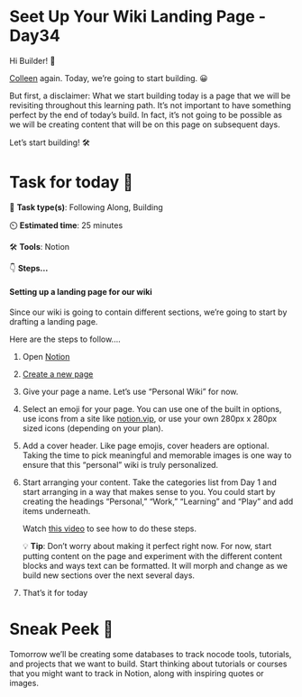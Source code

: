 # Seet Up Your Wiki Landing Page  - Day34


Hi Builder! 👋

[Colleen](https://twitter.com/colleenmbrady) again. Today, we’re going to start building. 😀

But first, a disclaimer: What we start building today is a page that we will be revisiting throughout this learning path. It’s not important to have something perfect by the end of today’s build. In fact, it’s not going to be possible as we will be creating content that will be on this page on subsequent days.

Let’s start building! 🛠️

# Task for today 🚀
📝 **Task type(s)**: Following Along, Building

⏲️ **Estimated time**: 25 minutes

🛠️ **Tools**: Notion

👇 **Steps...**

#### Setting up a landing page for our wiki

Since our wiki is going to contain different sections, we’re going to start by drafting a landing page.

Here are the steps to follow....

1. Open [Notion](https://www.notion.so/)

2. [Create a new page](https://www.notion.so/help/create-your-first-page)

3. Give your page a name. Let’s use “Personal Wiki” for now.

4. Select an emoji for your page. You can use one of the built in options, use icons from a site like [notion.vip](https://www.notion.vip/icons/), or use your own 280px x 280px sized icons (depending on your plan).

5. Add a cover header. Like page emojis, cover headers are optional. Taking the time to pick meaningful and memorable images is one way to ensure that this “personal” wiki is truly personalized.

6. Start arranging your content. Take the categories list from Day 1 and start arranging in a way that makes sense to you. You could start by creating the headings “Personal,” “Work,” “Learning” and “Play” and add items underneath.

    Watch [this video](https://www.loom.com/share/5316ef387d41482f812d1dc6a62f2fc1) to see how to do these steps. 

    💡 **Tip**: Don’t worry about making it perfect right now. For now, start putting content on the page and experiment with the different content blocks and ways text can be formatted. It will morph and change as we build new sections over the next several days.

7. That’s it for today

# Sneak Peek 👀
Tomorrow we’ll be creating some databases to track nocode tools, tutorials, and projects that we want to build. Start thinking about tutorials or courses that you might want to track in Notion, along with inspiring quotes or images.